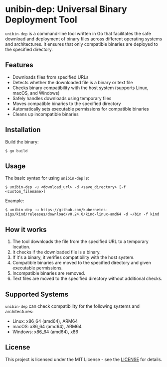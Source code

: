# unibin-dep: Universal Binary Deployment Tool

`unibin-dep` is a command-line tool written in Go that facilitates the safe download and deployment of binary files across different operating systems and architectures. It ensures that only compatible binaries are deployed to the specified directory.

## Features

- Downloads files from specified URLs
- Detects whether the downloaded file is a binary or text file
- Checks binary compatibility with the host system (supports Linux, macOS, and Windows)
- Safely handles downloads using temporary files
- Moves compatible binaries to the specified directory
- Automatically sets executable permissions for compatible binaries
- Cleans up incompatible binaries

## Installation

Build the binary:

```
$ go build
```

## Usage

The basic syntax for using `unibin-dep` is:

```
$ unibin-dep -u <download_url> -d <save_directory> [-f <custom_filename>]
```

Example:

```
$ unibin-dep -u https://github.com/kubernetes-sigs/kind/releases/download/v0.24.0/kind-linux-amd64 -d ~/bin -f kind
```

## How it works

1. The tool downloads the file from the specified URL to a temporary location.
2. It checks if the downloaded file is a binary.
3. If it's a binary, it verifies compatibility with the host system.
4. Compatible binaries are moved to the specified directory and given executable permissions.
5. Incompatible binaries are removed.
6. Text files are moved to the specified directory without additional checks.

## Supported Systems

`unibin-dep` can check compatibility for the following systems and architectures:

- Linux: x86_64 (amd64), ARM64
- macOS: x86_64 (amd64), ARM64
- Windows: x86_64 (amd64), x86

## License

This project is licensed under the MIT License - see the [LICENSE](https://opensource.org/license/mit) for details.
